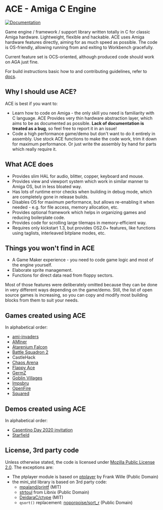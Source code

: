 # ACE - Amiga C Engine

[![Documentation](https://codedocs.xyz/AmigaPorts/ACE.svg)](https://codedocs.xyz/AmigaPorts/ACE/)

Game engine / framework / support library written totally in C for classic Amiga hardware.
Lightweight, flexible and hackable.
ACE uses Amiga hardware features directly, aiming for as much speed as possible.
The code is OS-friendly, allowing running from and exiting to Workbench gracefully.

Current feature set is OCS-oriented, although produced code should work on AGA just fine.

For build instructions basic how to and contributing guidelines, refer to [docs](docs/README.md).

## Why I should use ACE?

ACE is best if you want to:

- Learn how to code on Amiga - the only skill you need is familiarity with C language.
  ACE Provides very thin hardware abstraction layer, which aims to be as documented as possible.
  **Lack of documentation is treated as a bug**, so feel free to report it in an issue!
- Code a high performance game/demo but don't want to do it entirely in assembly.
  Use stock ACE functions to make the code work, trim it down for maximum performance.
  Or just write the assembly by hand for parts which really require it.

## What ACE does

- Provides slim HAL for audio, blitter, copper, keyboard and mouse.
- Provides view and viewport system which work in similar manner to Amiga OS, but in less bloated way.
- Has lots of runtime error checks when building in debug mode, which are completely gone in release builds.
- Disables OS for maximum performance, but allows re-enabling it when needed - e.g. for file access, memory allocation, etc.
- Provides optional framework which helps in organizing games and reducing boilerplate code.
- Provides code for scrolling large tilemaps in memory-efficient way.
- Requires only kickstart 1.3, but provides OS2.0+ features, like functions using taglists, interleaved bitplane modes, etc.

## Things you won't find in ACE

- A Game Maker experience - you need to code game logic and most of the engine yourself.
- Elaborate sprite management.
- Functions for direct data read from floppy sectors.

Most of those features were deliberately omitted because they can be done in very different ways depending on the game/demo.
Still, the list of open source games is increasing, so you can copy and modify most building blocks from them to suit your needs.

## Games created using ACE

In alphabetical order:

- [ami-invaders](https://github.com/approxit/amiga-invaders)
- [AMIner](https://github.com/Last-Minute-Creations/AMIner)
- [Atarenium Falcon](https://github.com/Last-Minute-Creations/AtareniumFalcon)
- [Battle Squadron 2](https://github.com/bitwise-brains/AGJ2024_BS2)
- CastleHack
- [Chaos Arena](https://github.com/Last-Minute-Creations/chaosArena)
- [Flappy Ace](https://github.com/NZjeux26/FlappyAceWin)
- [GermZ](https://github.com/Last-Minute-Creations/germz)
- [Goblin Villages](https://github.com/Last-Minute-Creations/goblin-villages)
- [Impsbru](https://github.com/approxit/impsbru)
- [OpenFire](https://github.com/Last-Minute-Creations/openFire)
- [Squared](https://github.com/tehKaiN/ld40-squared)

## Demos created using ACE

In alphabetical order:

- [Casentino Day 2020 invitation](https://github.com/Ozzyboshi/Casentinoday2020AmigaDemo/)
- [Starfield](https://github.com/Ozzyboshi/AmigaStarfield)

## License, 3rd party code

Unless otherwise stated, the code is licensed under [Mozilla Public License 2.0](LICENSE). The exceptions are:

- The ptplayer module is based on [ptplayer](http://aminet.net/package/mus/play/ptplayer.lha) by Frank Wille (Public Domain)
- the mini_std library is based on 3rd party code:
  - [mpaland/printf](https://github.com/mpaland/printf) (MIT)
  - [strtoul](https://github.com/diegocr/libnix/blob/master/stdlib/strtoul.c) from Libnix (Public Domain)
  - [DeidaraC/ctype](https://github.com/DeidaraC/ctype.h/blob/master/ctype.c) (MIT)
  - `qsort()` replacement: [noporpoise/sort_r](https://github.com/noporpoise/sort_r) (Public Domain)
